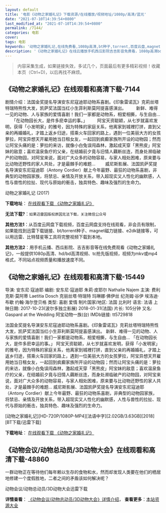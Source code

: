 ```yaml
---
layout: default
title: '电影《动物之家婚礼记》下载资源/在线播放/视频地址/1080p/高清/蓝光'
date: "2021-07-10T14:39:54+0800"
last_modified_at: "2021-07-10T14:39:54+0800"
permalink: /7144/
categories: 电影
cover:
tags: 电影
keywords: '动物之家婚礼记,在线免费看,1080p高清,bt种子,torrent,百度云盘,magnet,磁力链,迅雷下载资源'
description: '《动物之家婚礼记》在线云播放手机西瓜影院吉吉影音免费看，1080p高清bd/hd未删减完整版和tc抢先枪版，mkv/mp4格式，附带bt/torrent种子、magnet/磁力链、百度云盘、网盘资源迅雷下载链接'
---
```


>内容采集生成，如果链接失效，多试几个，页面最后有更多精彩视频！收藏本页（Ctrl+D)，以后再找不麻烦。


## 《动物之家婚礼记》在线观看和高清下载-7144

剧情介绍：法国金奖提名导演安东尼寇迪耶动物系喜剧。《印象雷诺瓦》克莉丝塔特瑞特熊性大发，凯萨奖法国当红小生菲利斯莫阿提喜感演出。 　　新鲜、难得一见的动物、人与家族的爱情喜剧！我们一家都是动物系，相爱相撕，与生自由... 　　「在动物园长大，是件多麽幸运的事。」 　　阿宝天资聪颖，从七岁就喜欢发明，获得「小发明家」的雅号，因为特殊的家庭关系，他离家到城裡打拼，直到父亲的再婚婚礼，才踏上返乡归途，搭乘火车回家的路上，遇到一位美丽大方的女孩萝拉，阿宝异想天开雇用她当日租女友，一起回到疯癫家族所开设的动物园；然而让阿宝头痛的是：萝拉的来访，就像小白兔误闯森林，激起成天穿「黑熊皮」阿宝妹的敌意；喜欢温泉鱼疗的父亲，在结婚前夕竟与旧情人藕断丝连，而身处濒临破产的动物园，对阿宝来说，面对广大众多的动物容易，与家人相处困难，原来要与比动物还野性的家人共处，才是最棘手的难题… 　　威尼斯影展、法国凯萨奖提名导演安东尼寇迪耶（Antony Cordier）献上今年最野、最狂的动物系喜剧，非典型的动物园家族，将禁忌、亲情及开放关系，带入超现实又人性化的幽默感，人性与兽性的拉扯、现代与原始的衝击，独具特色、趣味及强烈的生命力。


动物之家婚礼记 (2017)

**下载地址**： [在线观看下载 《动物之家婚礼记》](https://www.btbtdy.me/btdy/dy13518.html) 


**无法下载?**：`如果迅雷因版权原因无法下载，关注微信公众号 `

**其他方法1**：从百度云网盘下载视频，百度云网盘支持在线观看，非会员有限制，如果能找到迅雷下载链接、bt/torrent种子、magnet磁力链接、e2dk链接等，可以用迅雷、比特彗星等工具将完整视频下载到本地。

**其他方法2**：用手机云播、西瓜影院、吉吉影音等在线免费观看《动物之家婚礼记》，一般提供1080p高清、hd/bd高清视频、tc抢先版视频，视频为mkv或mp4格式，不同站点视频质量和播放速度不同。


## 《动物之家婚礼记》在线观看和高清下载-15449

导演: 安东尼·寇迪耶 编剧: 安东尼·寇迪耶 朱莉·皮耶尔 Nathalie Najem 主演: 费利克斯·莫阿蒂 Laetitia Dosch 克丽丝塔·特瑞特 玛琳娜·佛伊丝 纪尧姆·谷伊 埃洛迪·布歇 约翰·海尔登贝格 类型: 喜剧 爱情 制片国家/地区: 法国 比利时 语言: 法语 上映日期: 2017-10-23(波尔多独立影展) 2018-01-31(法国) 片长: 105分钟 又名: Gaspard at the Wedding 阿宝动物一族(台) IMDb链接: tt5729818

法国金奖提名导演安东尼寇迪耶动物系喜剧。《印象雷诺瓦》克莉丝塔特瑞特熊性大发，凯萨奖法国当红小生菲利斯莫阿提喜感演出。 新鲜、难得一见的动物、人与家族的爱情喜剧！我们一家都是动物系，相爱相撕，与生自由… 「在动物园长大，是件多麽幸运的事。」 阿宝天资聪颖，从七岁就喜欢发明，获得「小发明家」的雅号，因为特殊的家庭关系，他离家到城裡打拼，直到父亲的再婚婚礼，才踏上返乡归途，搭乘火车回家的路上，遇到一位美丽大方的女孩萝拉，阿宝异想天开雇用她当日租女友，一起回到疯癫家族所开设的动物园；然而让阿宝头痛的是：萝拉的来访，就像小白兔误闯森林，激起成天穿「黑熊皮」阿宝妹的敌意；喜欢温泉鱼疗的父亲，在结婚前夕竟与旧情人藕断丝连，而身处濒临破产的动物园，对阿宝来说，面对广大众多的动物容易，与家人相处困难，原来要与比动物还野性的家人共处，才是最棘手的难题… 威尼斯影展、法国凯萨奖提名导演安东尼寇迪耶（Antony Cordier）献上今年最野、最狂的动物系喜剧，非典型的动物园家族，将禁忌、亲情及开放关系，带入超现实又人性化的幽默感，人性与兽性的拉扯、现代与原始的衝击，独具特色、趣味及强烈的生命力。


[动物之家婚礼记][HD-720P/1080P-MP4][法语中字][2.02GB/3.63GB][2018][BT下载/迅雷下载]

**下载地址**： [在线观看下载 《动物之家婚礼记》](https://www.btdx8.com/torrent/dwzjhlj_2018.html) 


## 《动物会议/动物总动员/3D动物大会》在线观看和高清下载-48860

一群动物正在等待他们每年赖以生存的食物和水，然而却发现人类要在他们的栖居地修建一个度假胜地，二者之间的矛盾该如何解决呢？


动物会议/动物总动员/3D动物大会迅雷下载

**详情查看**： [《动物会议/动物总动员/3D动物大会》详情介绍](/movie/48860/)， **查看更多**：[本站资源大全](/movie/t/all/)


